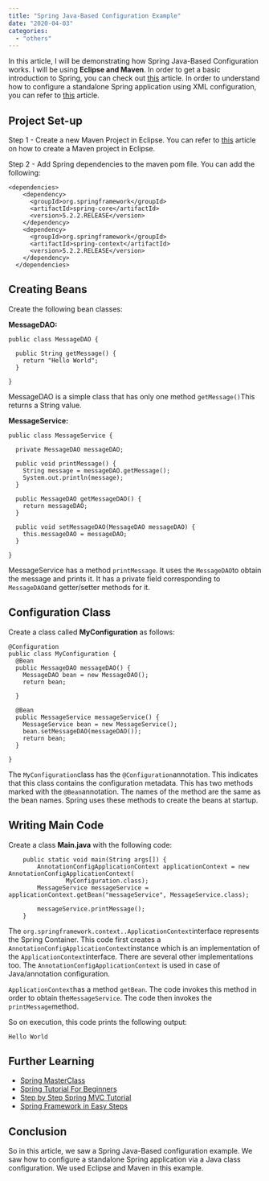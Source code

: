 ```yaml
---
title: "Spring Java-Based Configuration Example"
date: "2020-04-03"
categories: 
  - "others"
---
```


In this article, I will be demonstrating how Spring Java-Based Configuration works. I will be using **Eclipse and Maven**. In order to get a basic introduction to Spring, you can check out [this](https://learnjava.co.in/spring-framework-what-and-why/) article. In order to understand how to configure a standalone Spring application using XML configuration, you can refer to [this](https://learnjava.co.in/spring-xml-configuration-example/) article.

## Project Set-up

Step 1 - Create a new Maven Project in Eclipse. You can refer to [this](https://learnjava.co.in/how-to-create-a-maven-project-in-eclipse/) article on how to create a Maven project in Eclipse.

Step 2 - Add Spring dependencies to the maven pom file. You can add the following:

```
<dependencies>
    <dependency>
      <groupId>org.springframework</groupId>
      <artifactId>spring-core</artifactId>
      <version>5.2.2.RELEASE</version>
    </dependency>
    <dependency>
      <groupId>org.springframework</groupId>
      <artifactId>spring-context</artifactId>
      <version>5.2.2.RELEASE</version>
    </dependency>
  </dependencies>
```

## Creating Beans

Create the following bean classes:

**MessageDAO:**

```
public class MessageDAO {
  
  public String getMessage() {
    return "Hello World";
  }

}
```

MessageDAO is a simple class that has only one method `getMessage()`This returns a String value.

**MessageService:**

```
public class MessageService {
  
  private MessageDAO messageDAO;

  public void printMessage() {
    String message = messageDAO.getMessage();
    System.out.println(message);
  }

  public MessageDAO getMessageDAO() {
    return messageDAO;
  }

  public void setMessageDAO(MessageDAO messageDAO) {
    this.messageDAO = messageDAO;
  }

}
```

MessageService has a method `printMessage`. It uses the `MessageDAO`to obtain the message and prints it. It has a private field corresponding to `MessageDAO`and getter/setter methods for it.

## Configuration Class

Create a class called **MyConfiguration** as follows:

```
@Configuration
public class MyConfiguration {
  @Bean
  public MessageDAO messageDAO() {
    MessageDAO bean = new MessageDAO();
    return bean;

  }

  @Bean
  public MessageService messageService() {
    MessageService bean = new MessageService();
    bean.setMessageDAO(messageDAO());
    return bean;
  }

}
```
The `MyConfiguration`class has the `@Configuration`annotation. This indicates that this class contains the configuration metadata. This has two methods marked with the `@Bean`annotation. The names of the method are the same as the bean names. Spring uses these methods to create the beans at startup.

## Writing Main Code

Create a class **Main.java** with the following code:

```
	public static void main(String args[]) {
		AnnotationConfigApplicationContext applicationContext = new AnnotationConfigApplicationContext(
				MyConfiguration.class);
		MessageService messageService = applicationContext.getBean("messageService", MessageService.class);
		
		messageService.printMessage();
	}

```

The `org.springframework.context..ApplicationContext`interface represents the Spring Container. This code first creates a `AnnotationConfigApplicationContext`instance which is an implementation of the `ApplicationContext`interface. There are several other implementations too. The `AnnotationConfigApplicationContext` is used in case of Java/annotation configuration.

`ApplicationContext`has a method `getBean`. The code invokes this method in order to obtain the`MessageService`. The code then invokes the `printMessage`method.

So on execution, this code prints the following output:

```
Hello World
```
## Further Learning

- [Spring MasterClass](https://click.linksynergy.com/deeplink?id=MnzIZAZNE5Y&mid=39197&murl=https%3A%2F%2Fwww.udemy.com%2Fcourse%2Fjava-spring-framework-masterclass%2F)
- [Spring Tutorial For Beginners](https://click.linksynergy.com/deeplink?id=MnzIZAZNE5Y&mid=39197&murl=https%3A%2F%2Fwww.udemy.com%2Fcourse%2Fspring-tutorial-for-beginners%2F)
- [Step by Step Spring MVC Tutorial](https://click.linksynergy.com/deeplink?id=MnzIZAZNE5Y&mid=39197&murl=https%3A%2F%2Fwww.udemy.com%2Fcourse%2Fspring-mvc-tutorial-for-beginners-step-by-step%2F)
- [Spring Framework in Easy Steps](https://click.linksynergy.com/deeplink?id=MnzIZAZNE5Y&mid=39197&murl=https%3A%2F%2Fwww.udemy.com%2Fcourse%2Fspringframeworkineasysteps%2F)

## Conclusion

So in this article, we saw a Spring Java-Based configuration example. We saw how to configure a standalone Spring application via a Java class configuration. We used Eclipse and Maven in this example.
